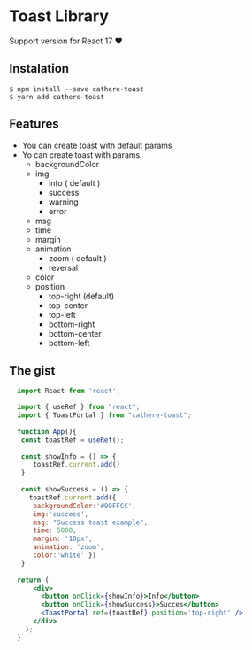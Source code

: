 # Toast Library

Support version for React 17 ❤️ 

## Instalation

```
$ npm install --save cathere-toast
$ yarn add cathere-toast
```

## Features
- You can create toast with default params
- Yo can create toast with params
  - backgroundColor 
  - img 
    - info ( default )
    - success
    - warning
    - error
  - msg
  - time
  - margin
  - animation
    - zoom ( default )
    - reversal 
  - color
  - position
    - top-right (default)
    - top-center
    - top-left
    - bottom-right
    - bottom-center
    - bottom-left


## The gist

```jsx
  import React from 'react';

  import { useRef } from "react";
  import { ToastPortal } from "cathere-toast";
  
  function App(){
   const toastRef = useRef();
   
   const showInfo = () => {
      toastRef.current.add()
   } 
   
   const showSuccess = () => {
     toastRef.current.add({ 
      backgroundColor:'#99FFCC',
      img:'success',
      msg: "Success toast example",
      time: 5000,
      margin: '10px',
      animation: 'zoom',
      color:'white' })
   }
  
  return (
      <div>
        <button onClick={showInfo}>Info</button>
        <button onClick={showSuccess}>Succes</button>
        <ToastPortal ref={toastRef} position='top-right' />
      </div>
    );
  }
```
